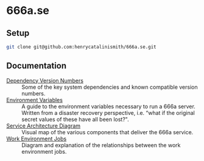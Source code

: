 # 666a.se

## Setup

```bash
git clone git@github.com:henrycatalinismith/666a.se.git
```

## Documentation

<dl>

  <dt>
    <a href="https://github.com/henrycatalinismith/666a.se/blob/main/docs/dependency-version-numbers.md">
      Dependency Version Numbers
    </a>
  </dt>
  <dd>
    Some of the key system dependencies and known compatible version numbers.
  </dd>
  
  <dt>
    <a href="https://github.com/henrycatalinismith/666a.se/blob/main/docs/environment-variables.md">
      Environment Variables
    </a>
  </dt>
  <dd>
    A guide to the environment variables necessary to run a 666a server. Written from a disaster recovery perspective, i.e. “what if the original secret values of these have all been lost?".
  </dd>

  <dt>
    <a href="https://github.com/henrycatalinismith/666a.se/blob/main/docs/service-architecture-diagram.md">
      Service Architecture Diagram
    </a>
  </dt>
  <dd>
    Visual map of the various components that deliver the 666a service.
  </dd>

  <dt>
    <a href="https://github.com/henrycatalinismith/666a.se/blob/main/docs/work-environment-jobs.md">
      Work Environment Jobs
    </a>
  </dt>
  <dd>
    Diagram and explanation of the relationships between the work environment jobs.
  </dd>

</dl>

